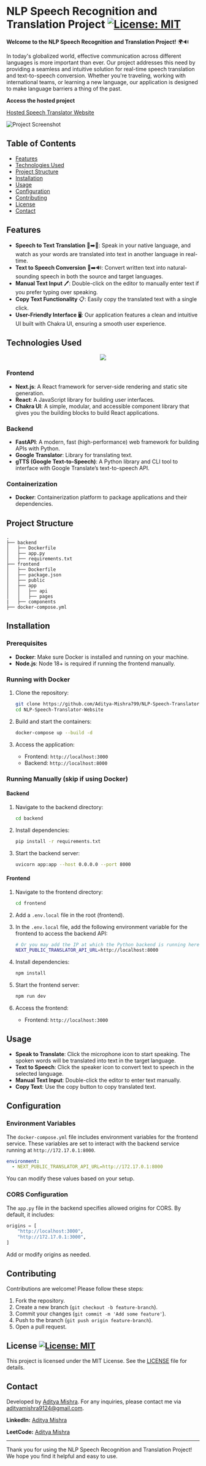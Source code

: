 

# NLP Speech Recognition and Translation Project [![License: MIT](https://img.shields.io/badge/License-MIT-yellow.svg)](https://opensource.org/licenses/MIT)

**Welcome to the NLP Speech Recognition and Translation Project!** 🌍🔊

In today's globalized world, effective communication across different languages is more important than ever. Our project addresses this need by providing a seamless and intuitive solution for real-time speech translation and text-to-speech conversion. Whether you're traveling, working with international teams, or learning a new language, our application is designed to make language barriers a thing of the past.

**Access the hosted project**
 
[Hosted Speech Translator Website](https://nlp-speech-translator-website.vercel.app/)


![Project Screenshot](assets/project-image-desktop.png)

## Table of Contents

- [Features](#features)
- [Technologies Used](#technologies-used)
- [Project Structure](#project-structure)
- [Installation](#installation)
- [Usage](#usage)
- [Configuration](#configuration)
- [Contributing](#contributing)
- [License](#license)
- [Contact](#contact)

## Features

- **Speech to Text Translation** 🎤➡️📝: Speak in your native language, and watch as your words are translated into text in another language in real-time.
- **Text to Speech Conversion** 📝➡️🔊: Convert written text into natural-sounding speech in both the source and target languages.
- **Manual Text Input** 🖊️: Double-click on the editor to manually enter text if you prefer typing over speaking.
- **Copy Text Functionality** 📋: Easily copy the translated text with a single click.
- **User-Friendly Interface** 🖥️: Our application features a clean and intuitive UI built with Chakra UI, ensuring a smooth user experience.

## Technologies Used

<p align="center">
  <a href="https://skillicons.dev">
    <img src="https://skillicons.dev/icons?i=git,docker,react,js,css,html,fastapi,vscode,github,nodejs,npm,nextjs,python" />
  </a>
</p>

### Frontend

- **Next.js**: A React framework for server-side rendering and static site generation.
- **React**: A JavaScript library for building user interfaces.
- **Chakra UI**: A simple, modular, and accessible component library that gives you the building blocks to build React applications.

### Backend

- **FastAPI**: A modern, fast (high-performance) web framework for building APIs with Python.
- **Google Translator**: Library for translating text.
- **gTTS (Google Text-to-Speech)**: A Python library and CLI tool to interface with Google Translate’s text-to-speech API.

### Containerization

- **Docker**: Containerization platform to package applications and their dependencies.

## Project Structure

```plaintext
.
├── backend
│   ├── Dockerfile
│   ├── app.py
│   ├── requirements.txt
├── frontend
│   ├── Dockerfile
│   ├── package.json
│   ├── public
│   ├── app
│   │   ├── api
│   │   ├── pages
|   ├── components
├── docker-compose.yml
```

## Installation

### Prerequisites

- **Docker**: Make sure Docker is installed and running on your machine.
- **Node.js**: Node 18+ is required if running the frontend manually.

### Running with Docker

1. Clone the repository:

   ```sh
   git clone https://github.com/Aditya-Mishra799/NLP-Speech-Translator-Website.git
   cd NLP-Speech-Translator-Website
   ```

2. Build and start the containers:

   ```sh
   docker-compose up --build -d
   ```

3. Access the application:

   - Frontend: `http://localhost:3000`
   - Backend: `http://localhost:8000`

### Running Manually (skip if using Docker)

#### Backend

1. Navigate to the backend directory:

   ```sh
   cd backend
   ```

2. Install dependencies:

   ```sh
   pip install -r requirements.txt
   ```

3. Start the backend server:

   ```sh
   uvicorn app:app --host 0.0.0.0 --port 8000
   ```

#### Frontend

1. Navigate to the frontend directory:

   ```sh
   cd frontend
   ```

2. Add a `.env.local` file in the root (frontend).

3. In the `.env.local` file, add the following environment variable for the frontend to access the backend API:

   ```sh
   # Or you may add the IP at which the Python backend is running here
   NEXT_PUBLIC_TRANSLATOR_API_URL=http://localhost:8000
   ```

4. Install dependencies:

   ```sh
   npm install
   ```

5. Start the frontend server:

   ```sh
   npm run dev
   ```

6. Access the frontend:

   - Frontend: `http://localhost:3000`

## Usage

- **Speak to Translate**: Click the microphone icon to start speaking. The spoken words will be translated into text in the target language.
- **Text to Speech**: Click the speaker icon to convert text to speech in the selected language.
- **Manual Text Input**: Double-click the editor to enter text manually.
- **Copy Text**: Use the copy button to copy translated text.

## Configuration

### Environment Variables

The `docker-compose.yml` file includes environment variables for the frontend service. These variables are set to interact with the backend service running at `http://172.17.0.1:8000`.

```yaml
environment:
  - NEXT_PUBLIC_TRANSLATOR_API_URL=http://172.17.0.1:8000
```

You can modify these values based on your setup.

### CORS Configuration

The `app.py` file in the backend specifies allowed origins for CORS. By default, it includes:

```python
origins = [
    "http://localhost:3000",
    "http://172.17.0.1:3000",
]
```

Add or modify origins as needed.

## Contributing

Contributions are welcome! Please follow these steps:

1. Fork the repository.
2. Create a new branch (`git checkout -b feature-branch`).
3. Commit your changes (`git commit -m 'Add some feature'`).
4. Push to the branch (`git push origin feature-branch`).
5. Open a pull request.

## License [![License: MIT](https://img.shields.io/badge/License-MIT-yellow.svg)](https://opensource.org/licenses/MIT)

This project is licensed under the MIT License. See the [LICENSE](LICENSE) file for details.

## Contact

Developed by [Aditya Mishra](https://github.com/Aditya-Mishra799). For any inquiries, please contact me via [adityamishra9124@gmail.com](mailto:adityamishra9124@gmail.com).

**LinkedIn:** [Aditya Mishra](https://www.linkedin.com/in/aditya-mishra-b4050a291/)

**LeetCode:** [Aditya Mishra](https://leetcode.com/aditya-mishr)

---

Thank you for using the NLP Speech Recognition and Translation Project! We hope you find it helpful and easy to use.
